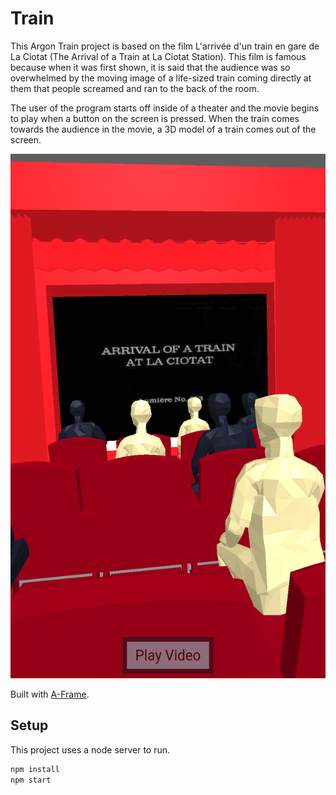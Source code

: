 # Train

This Argon Train project is based on the film L'arrivée d'un train en gare de La Ciotat (The Arrival of a Train at La Ciotat Station). This film is famous because when it was first shown, it is said that the audience was so overwhelmed by the moving image of a life-sized train coming directly at them that people screamed and ran to the back of the room. 

The user of the program starts off inside of a theater and the movie begins to play when a button on the screen is pressed. When the train comes towards the audience in the movie, a 3D model of a train comes out of the screen.

<center><img src="/resources/README theater picture.png" height="839" width="540"></center>


Built with [A-Frame](https://aframe.io).

## Setup
This project uses a node server to run.
```sh
npm install
npm start
```




